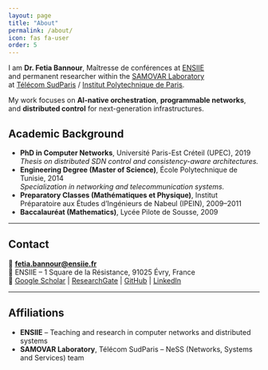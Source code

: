 ```yaml
---
layout: page
title: "About"
permalink: /about/
icon: fas fa-user
order: 5
---
```




I am **Dr. Fetia Bannour**, Maîtresse de conférences at [ENSIIE](https://www.ensiie.fr)  
and permanent researcher within the [SAMOVAR Laboratory](https://samovar.telecom-sudparis.eu)  
at [Télécom SudParis](https://www.telecom-sudparis.eu) / [Institut Polytechnique de Paris](https://www.ip-paris.fr).

My work focuses on **AI-native orchestration**, **programmable networks**, and **distributed control** for next-generation infrastructures.

## Academic Background
- **PhD in Computer Networks**, Université Paris-Est Créteil (UPEC), 2019  
  *Thesis on distributed SDN control and consistency-aware architectures.*  
- **Engineering Degree (Master of Science)**, École Polytechnique de Tunisie, 2014  
  *Specialization in networking and telecommunication systems.*  
- **Preparatory Classes (Mathématiques et Physique)**, Institut Préparatoire aux Études d’Ingénieurs de Nabeul (IPEIN), 2009–2011  
- **Baccalauréat (Mathematics)**, Lycée Pilote de Sousse, 2009  

---

## Contact
📧 **fetia.bannour@ensiie.fr**  
🏫 ENSIIE – 1 Square de la Résistance, 91025 Évry, France  
🔗 [Google Scholar](https://scholar.google.com/citations?user=XIVmhMcAAAAJ) | [ResearchGate](https://www.researchgate.net/profile/Fetia-Bannour) | [GitHub](https://github.com/fetia) | [LinkedIn](#)

---

## Affiliations
- **ENSIIE** – Teaching and research in computer networks and distributed systems  
- **SAMOVAR Laboratory**, Télécom SudParis – NeSS (Networks, Systems and Services) team
